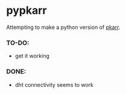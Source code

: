 # pypkarr

Attempting to make a python version of [pkarr](https://github.com/pubky/pkarr). 

### TO-DO:
- get it working

### DONE: 
- dht connectivity seems to work
